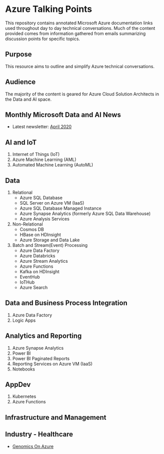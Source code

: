 # Azure Talking Points
This repository contains annotated Microsoft Azure documentation links used throughout day to day technical conversations. Much of the content provided comes from information gathered from emails summarizing discussion points for specific topics.

## Purpose
This resource aims to outline and simplify Azure technical conversations. 

## Audience
The majority of the content is geared for Azure Cloud Solution Architects in the Data and AI space.

## Monthly Microsoft Data and AI News
- Latest newsletter: [April 2020](/Microsoft-Data-and-AI-News/2020/Microsoft-Data-and-AI-News-April-2020.pdf)
  
## AI and IoT
1. Internet of Things (IoT)
2. Azure Machine Learning (AML)
3. Automated Machine Learning (AutoML)

## Data
1.  Relational
    - Azure SQL Database
    - SQL Server on Azure VM (IaaS)
    - Azure SQL Database Managed Instance
    - Azure Synapse Analytics (formerly Azure SQL Data Warehouse)
    - Azure Analysis Services
2. Non-Relational
   - Cosmos DB
   - HBase on HDInsight
   - Azure Storage and Data Lake
3. Batch and Stream(Event) Processing
   - Azure Data Factory
   - Azure Databricks
   - Azure Stream Analytics
   - Azure Functions 
   - Kafka on HDInsight
   - EventHub
   - IoTHub
   - Azure Search

## Data and Business Process Integration
1. Azure Data Factory
2. Logic Apps

## Analytics and Reporting
1. Azure Synapse Analytics
2. Power BI
3. Power BI Paginated Reports
4. Reporting Services on Azure VM (IaaS)
5. Notebooks

## AppDev
1. Kubernetes
2. Azure Functions

## Infrastructure and Management

## Industry - Healthcare
- [Genomics On Azure](/Genomics%20On%20Azure.md)